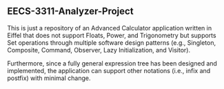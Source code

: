 ## EECS-3311-Analyzer-Project

This is just a repository of an Advanced Calculator application written in Eiffel that does not support Floats, Power, and Trigonometry but supports Set operations through multiple software design patterns (e.g., Singleton, Composite, Command, Observer, Lazy Initialization, and Visitor).

Furthermore, since a fully general expression tree has been designed and implemented, the application can support other notations (i.e., infix and postfix) with minimal change.
